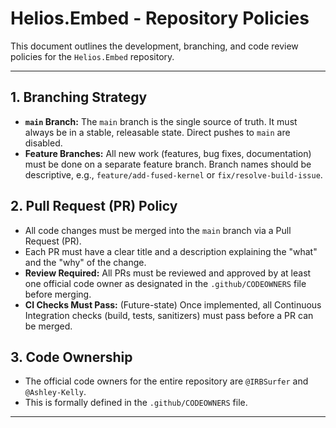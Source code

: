 # Helios.Embed - Repository Policies

This document outlines the development, branching, and code review policies for the `Helios.Embed` repository.

---

## 1. Branching Strategy

*   **`main` Branch:** The `main` branch is the single source of truth. It must always be in a stable, releasable state. Direct pushes to `main` are disabled.
*   **Feature Branches:** All new work (features, bug fixes, documentation) must be done on a separate feature branch. Branch names should be descriptive, e.g., `feature/add-fused-kernel` or `fix/resolve-build-issue`.

## 2. Pull Request (PR) Policy

*   All code changes must be merged into the `main` branch via a Pull Request (PR).
*   Each PR must have a clear title and a description explaining the "what" and the "why" of the change.
*   **Review Required:** All PRs must be reviewed and approved by at least one official code owner as designated in the `.github/CODEOWNERS` file before merging.
*   **CI Checks Must Pass:** (Future-state) Once implemented, all Continuous Integration checks (build, tests, sanitizers) must pass before a PR can be merged.

## 3. Code Ownership

*   The official code owners for the entire repository are `@IRBSurfer` and `@Ashley-Kelly`.
*   This is formally defined in the `.github/CODEOWNERS` file.

---
